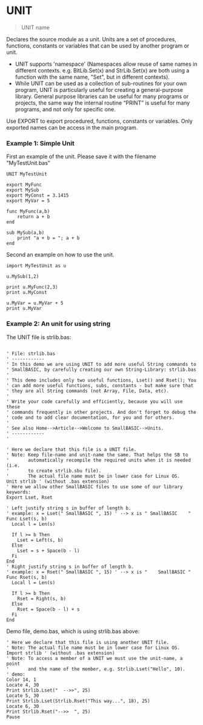 # UNIT

> UNIT name

Declares the source module as a unit. Units are a set of procedures, functions, constants or variables that can be used by another program or unit.

- UNIT supports 'namespace' (Namespaces allow reuse of same names in different contexts. e.g. BitLib.Set(x) and StrLib.Set(x) are both using a function with the same name, "Set", but in different contexts).
- While UNIT can be used as a collection of sub-routines for your own program, UNIT is particularly useful for creating a general-purpose library. General purpose libraries can be useful for many programs or projects, the same way the internal routine “PRINT” is useful for many programs, and not only for specific one.

Use EXPORT to export procedured, functions, constants or variables. Only exported names can be access in the main program.

### Example 1: Simple Unit

First an example of the unit. Please save it with the filename "MyTestUnit.bas"

```
UNIT MyTestUnit

export MyFunc
export MySub
export MyConst = 3.1415
export MyVar = 5

func MyFunc(a,b)
    return a + b
end

sub MySub(a,b)
    print "a + b = "; a + b
end
```

Second an example on how to use the unit.

```
import MyTestUnit as u

u.MySub(1,2)

print u.MyFunc(2,3)
print u.MyConst

u.MyVar = u.MyVar + 5
print u.MyVar
```


### Example 2: An unit for using string


The UNIT file is strlib.bas:

~~~

' File: strlib.bas
' ------------
' In this demo we are using UNIT to add more useful String commands to
' SmallBASIC, by carefully creating our own String-Library: strlib.bas
'
' This demo includes only two useful functions, Lset() and Rset(); You
' can add more useful functions, subs, constants - but make sure that
' they are all String commands (not Array, File, Data, etc).
'
' Write your code carefully and efficiently, because you will use these
' commands frequently in other projects. And don't forget to debug the
' code and to add clear documentation, for you and for others.
'
' See also Home-->Article-->Welcome to SmallBASIC-->Units.
' ------------
'

' Here we declare that this file is a UNIT file.
' Note: Keep file-name and unit-name the same. That helps the SB to
'       automatically recompile the required units when it is needed (i.e.
'       to create strlib.sbu file).
'       The actual file name must be in lower case for Linux OS.
Unit strlib ' (without .bas extension)
' Here we allow other SmallBASIC files to use some of our library keywords:
Export Lset, Rset

' Left justify string s in buffer of length b.
' example: x = Lset(" SmallBASIC ", 15) ' --> x is " SmallBASIC    "
Func Lset(s, b)
  Local l = Len(s)

  If l >= b Then
    Lset = Left(s, b)
  Else
    Lset = s + Space(b - l)
  Fi
End
' Right justify string s in buffer of length b.
' example: x = Rset(" SmallBASIC ", 15) ' --> x is "    SmallBASIC "
Func Rset(s, b)
  Local l = Len(s)

  If l >= b Then
    Rset = Right(s, b)
  Else
    Rset = Space(b - l) + s
  Fi
End

~~~

Demo file, demo.bas, which is using strlib.bas above:

~~~
' Here we declare that this file is using another UNIT file.
' Note: The actual file name must be in lower case for Linux OS.
Import strlib ' (without .bas extension)
' Note: To access a member of a UNIT we must use the unit-name, a point
'       and the name of the member, e.g. Strlib.Lset("Hello", 10).
' demo:
Color 14, 1
Locate 4, 30
Print Strlib.Lset("  -->>", 25)
Locate 5, 30
Print Strlib.Lset(Strlib.Rset("This way...", 18), 25)
Locate 6, 30
Print Strlib.Rset("-->>  ", 25)
Pause
~~~


